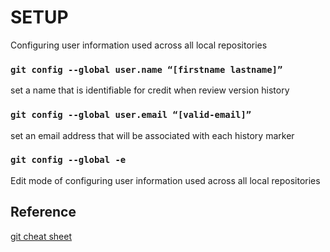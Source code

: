 # SETUP
Configuring user information used across all local repositories


### `git config --global user.name “[firstname lastname]”`
set a name that is identifiable for credit when review version history

### `git config --global user.email “[valid-email]”`
set an email address that will be associated with each history marker

### `git config --global -e`
Edit mode of configuring user information used across all local repositories 

## Reference
[git cheat sheet](https://education.github.com/git-cheat-sheet-education.pdf)